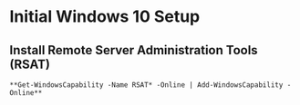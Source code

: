 # Initial Windows 10 Setup
## Install Remote Server Administration Tools (RSAT)
```
**Get-WindowsCapability -Name RSAT* -Online | Add-WindowsCapability -Online**
```